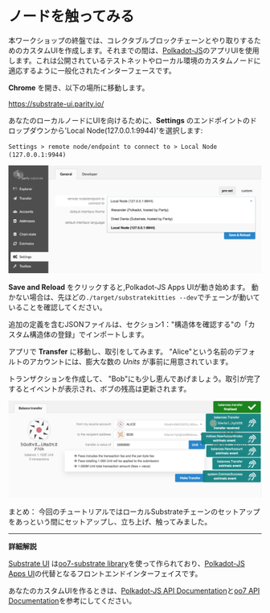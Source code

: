 ノードを触ってみる
===

本ワークショップの終盤では、コレクタブルブロックチェーンとやり取りするためのカスタムUIを作成します。それまでの間は、[Polkadot-JS](https://polkadot.js.org)のアプリUIを使用します。これは公開されているテストネットやローカル環境のカスタムノードに適応するように一般化されたインターフェースです。

**Chrome** を開き、以下の場所に移動します。

https://substrate-ui.parity.io/

あなたのローカルノードにUIを向けるために、**Settings** のエンドポイントのドロップダウンから'Local Node(127.0.0.1:9944)'を選択します:

```
Settings > remote node/endpoint to connect to > Local Node (127.0.0.1:9944)
```

![An image of the settings in Polkadot-JS Apps UI](../../0/assets/polkadot-js-settings.png)

**Save and Reload** をクリックすると,Polkadot-JS Apps UIが動き始めます。
動かない場合は、先ほどの`./target/substratekitties --dev`でチェーンが動いていることを確認してください。

追加の定義を含むJSONファイルは、セクション1："構造体を確認する"の「カスタム構造体の登録」でインポートします。

アプリで **Transfer** に移動し、取引をしてみます。 "Alice"という名前のデフォルトのアカウントには、膨大な数の *Units* が事前に用意されています。

トランザクションを作成して、 "Bob"にも少し恵んであげましょう。取引が完了するとイベントが表示され、ボブの残高は更新されます。

![First Transfer in Polkadot-JS Apps UI](../../0/assets/first-transfer.png)

まとめ：
今回のチュートリアルではローカルSubstrateチェーンのセットアップをあっという間にセットアップし、立ち上げ、触ってみました。

---
**詳細解説**

[Substrate UI](https://github.com/paritytech/substrate-ui) は[oo7-substrate library](https://github.com/paritytech/oo7/tree/master/packages/oo7-substrate)を使って作られており、[Polkadot-JS Apps UI](https://github.com/polkadot-js/apps)の代替となるフロントエンドインターフェイスです。

あなたのカスタムUIを作るときは、[Polkadot-JS API Documentation](https://polkadot.js.org/api/)と[oo7 API Documentation](https://paritytech.github.io/oo7/)を参考にしてください。
